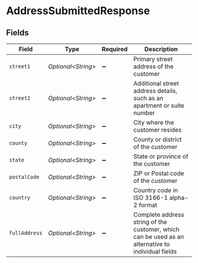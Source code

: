 # AddressSubmittedResponse


## Fields

| Field                                                                                             | Type                                                                                              | Required                                                                                          | Description                                                                                       |
| ------------------------------------------------------------------------------------------------- | ------------------------------------------------------------------------------------------------- | ------------------------------------------------------------------------------------------------- | ------------------------------------------------------------------------------------------------- |
| `street1`                                                                                         | *Optional\<String>*                                                                               | :heavy_minus_sign:                                                                                | Primary street address of the customer                                                            |
| `street2`                                                                                         | *Optional\<String>*                                                                               | :heavy_minus_sign:                                                                                | Additional street address details, such as an apartment or suite number                           |
| `city`                                                                                            | *Optional\<String>*                                                                               | :heavy_minus_sign:                                                                                | City where the customer resides                                                                   |
| `county`                                                                                          | *Optional\<String>*                                                                               | :heavy_minus_sign:                                                                                | County or district of the customer                                                                |
| `state`                                                                                           | *Optional\<String>*                                                                               | :heavy_minus_sign:                                                                                | State or province of the customer                                                                 |
| `postalCode`                                                                                      | *Optional\<String>*                                                                               | :heavy_minus_sign:                                                                                | ZIP or Postal code of the customer                                                                |
| `country`                                                                                         | *Optional\<String>*                                                                               | :heavy_minus_sign:                                                                                | Country code in ISO 3166-1 alpha-2 format                                                         |
| `fullAddress`                                                                                     | *Optional\<String>*                                                                               | :heavy_minus_sign:                                                                                | Complete address string of the customer, which can be used as an alternative to individual fields |